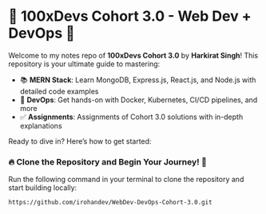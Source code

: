 # 🚀 100xDevs Cohort 3.0 - Web Dev + DevOps 🚀

Welcome to my notes repo of **100xDevs Cohort 3.0** by **Harkirat Singh**!
This repository is your ultimate guide to mastering:

- 📚 **MERN Stack**: Learn MongoDB, Express.js, React.js, and Node.js with detailed code examples
- 📝 **DevOps**: Get hands-on with Docker, Kubernetes, CI/CD pipelines, and more
- ✅ **Assignments**: Assignments of Cohort 3.0 solutions with in-depth explanations

Ready to dive in? Here’s how to get started:

### 🔥 **Clone the Repository and Begin Your Journey! 💫**

Run the following command in your terminal to clone the repository and start building locally:

```bash
https://github.com/irohandev/WebDev-DevOps-Cohort-3.0.git
```
